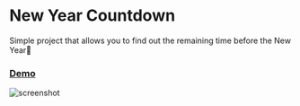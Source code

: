 # New Year Countdown
Simple project that allows you to find out the remaining time before the New Year&#127876;

### [Demo](https://alinashilo.github.io/new-year-countdown/)
![screenshot](https://user-images.githubusercontent.com/50782955/142769089-871aa5af-b65e-466c-9048-f3f8b535b418.png)
